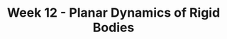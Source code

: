 ---
title: Week 12 - Planar Dynamics of Rigid Bodies
contents:
  - date: 2025-03-31
    items:
      - type: lecture
        topics:
          - No Class

  - date: 2025-04-02
    items:
      - type: lecture
        topics:
          - Rigid Bodies in Translation
      - type: problem_set
        title: Set 19 - RB Translation
        description: RB Translation
        link: "###"
      - type: exercise

  - date: 2025-04-04
    items:
      - type: lecture
        topics:
          - Fixed Point Rotation
      - type: problem_set
        title: Set 20 - Fixed Point Rotation
        description: Fixed Point Rotation
        link: "###"

  - date: 2025-04-05
    items:
      - type: midterm

---